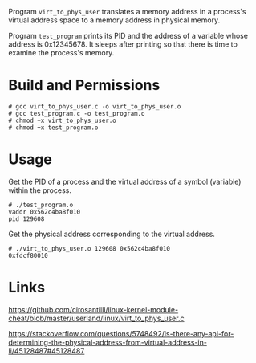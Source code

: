 Program `virt_to_phys_user` translates a memory address in a process's virtual address space to a memory address in physical memory. 

Program `test_program` prints its PID and the address of a variable whose address is 0x12345678. It sleeps after printing so that there is time to examine the process's memory. 

# Build and Permissions

```
# gcc virt_to_phys_user.c -o virt_to_phys_user.o
# gcc test_program.c -o test_program.o
# chmod +x virt_to_phys_user.o
# chmod +x test_program.o
```


# Usage

Get the PID of a process and the virtual address of a symbol (variable) within the process.

```
# ./test_program.o
vaddr 0x562c4ba8f010
pid 129608
```

Get the physical address corresponding to the virtual address.

```
# ./virt_to_phys_user.o 129608 0x562c4ba8f010
0xfdcf80010
```


# Links

https://github.com/cirosantilli/linux-kernel-module-cheat/blob/master/userland/linux/virt_to_phys_user.c

https://stackoverflow.com/questions/5748492/is-there-any-api-for-determining-the-physical-address-from-virtual-address-in-li/45128487#45128487

